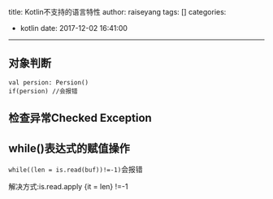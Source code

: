 title: Kotlin不支持的语言特性
author: raiseyang
tags: []
categories:
  - kotlin
date: 2017-12-02 16:41:00
---
## 对象判断
```
val persion: Persion()
if(persion) //会报错
```

## 检查异常Checked Exception

## while()表达式的赋值操作
`while((len = is.read(buf))!=-1)`会报错

解决方式:is.read.apply {it = len} !=-1